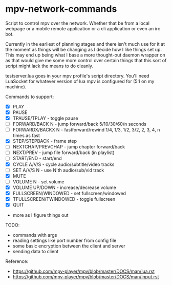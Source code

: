 mpv-network-commands
====================

Script to control mpv over the network. Whether that be from a local webpage or a mobile remote application or a cli application or even an irc bot.

Currently in the earliest of planning stages and there isn't much use for it at the moment as things will be changing as I decide how I like things set up. This may end up being what I base a more thought-out daemon wrapper on as that would give me some more control over certain things that this sort of script might lack the means to do cleanly.

testserver.lua goes in your mpv profile's script directory.
You'll need LuaSocket for whatever version of lua mpv is configured for (5.1 on my machine).

Commands to support: 
 - [x] PLAY
 - [x] PAUSE
 - [x] TPAUSE/TPLAY - toggle pause
 - [ ] FORWARD/BACK N - jump forward/back 5/10/30/60/n seconds
 - [ ] FORWARDX/BACKX N - fastforward/rewind 1/4, 1/3, 1/2, 3/2, 2, 3, 4, n times as fast
 - [x] STEP/STEPBACK - frame step
 - [ ] NEXTCHAP/PREVCHAP - jump chapter forward/back
 - [ ] NEXT/PREV - jump file forward/back (in playlist)
 - [ ] START/END - start/end
 - [x] CYCLE A/V/S - cycle audio/subtitle/video tracks
 - [ ] SET A/V/S N - use N'th audio/sub/vid track
 - [x] MUTE
 - [ ] VOLUME N - set volume
 - [x] VOLUME UP/DOWN - increase/decrease volume
 - [x] FULLSCREEN/WINDOWED - set fullscreen/windowed
 - [x] TFULLSCREEN/TWINDOWED - toggle fullscreen
 - [x] QUIT
 - more as I figure things out

TODO:
 - commands with args
 - reading settings like port number from config file
 - some basic encryption between the client and server
 - sending data to client

Reference: 
 - https://github.com/mpv-player/mpv/blob/master/DOCS/man/lua.rst
 - https://github.com/mpv-player/mpv/blob/master/DOCS/man/input.rst
